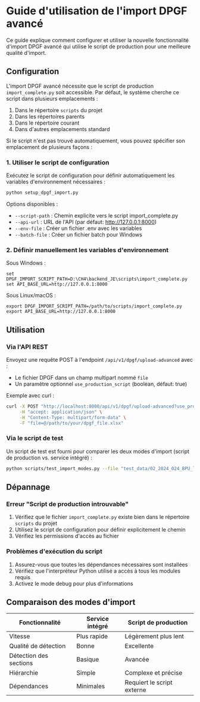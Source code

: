 # Guide d'utilisation de l'import DPGF avancé

Ce guide explique comment configurer et utiliser la nouvelle fonctionnalité d'import DPGF avancé qui utilise le script de production pour une meilleure qualité d'import.

## Configuration

L'import DPGF avancé nécessite que le script de production `import_complete.py` soit accessible. Par défaut, le système cherche ce script dans plusieurs emplacements :

1. Dans le répertoire `scripts` du projet
2. Dans les répertoires parents
3. Dans le répertoire courant
4. Dans d'autres emplacements standard

Si le script n'est pas trouvé automatiquement, vous pouvez spécifier son emplacement de plusieurs façons :

### 1. Utiliser le script de configuration

Exécutez le script de configuration pour définir automatiquement les variables d'environnement nécessaires :

```bash
python setup_dpgf_import.py
```

Options disponibles :
- `--script-path` : Chemin explicite vers le script import_complete.py
- `--api-url` : URL de l'API (par défaut: http://127.0.0.1:8000)
- `--env-file` : Créer un fichier .env avec les variables
- `--batch-file` : Créer un fichier batch pour Windows

### 2. Définir manuellement les variables d'environnement

Sous Windows :
```
set DPGF_IMPORT_SCRIPT_PATH=D:\CH4\backend_JE\scripts\import_complete.py
set API_BASE_URL=http://127.0.0.1:8000
```

Sous Linux/macOS :
```
export DPGF_IMPORT_SCRIPT_PATH=/path/to/scripts/import_complete.py
export API_BASE_URL=http://127.0.0.1:8000
```

## Utilisation

### Via l'API REST

Envoyez une requête POST à l'endpoint `/api/v1/dpgf/upload-advanced` avec :
- Le fichier DPGF dans un champ multipart nommé `file`
- Un paramètre optionnel `use_production_script` (boolean, défaut: true)

Exemple avec curl :
```bash
curl -X POST "http://localhost:8000/api/v1/dpgf/upload-advanced?use_production_script=true" \
     -H "accept: application/json" \
     -H "Content-Type: multipart/form-data" \
     -F "file=@/path/to/your/dpgf_file.xlsx"
```

### Via le script de test

Un script de test est fourni pour comparer les deux modes d'import (script de production vs. service intégré) :

```bash
python scripts/test_import_modes.py --file "test_data/02_2024_024_BPU_lot_7.xlsx"
```

## Dépannage

### Erreur "Script de production introuvable"

1. Vérifiez que le fichier `import_complete.py` existe bien dans le répertoire `scripts` du projet
2. Utilisez le script de configuration pour définir explicitement le chemin
3. Vérifiez les permissions d'accès au fichier

### Problèmes d'exécution du script

1. Assurez-vous que toutes les dépendances nécessaires sont installées
2. Vérifiez que l'interpréteur Python utilisé a accès à tous les modules requis
3. Activez le mode debug pour plus d'informations

## Comparaison des modes d'import

| Fonctionnalité | Service intégré | Script de production |
|----------------|----------------|---------------------|
| Vitesse        | Plus rapide    | Légèrement plus lent |
| Qualité de détection | Bonne    | Excellente |
| Détection des sections | Basique | Avancée |
| Hiérarchie | Simple | Complexe et précise |
| Dépendances | Minimales | Requiert le script externe |
